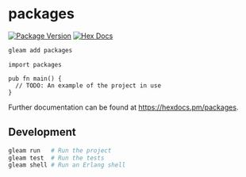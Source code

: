 # packages

[![Package Version](https://img.shields.io/hexpm/v/packages)](https://hex.pm/packages/packages)
[![Hex Docs](https://img.shields.io/badge/hex-docs-ffaff3)](https://hexdocs.pm/packages/)

```sh
gleam add packages
```
```gleam
import packages

pub fn main() {
  // TODO: An example of the project in use
}
```

Further documentation can be found at <https://hexdocs.pm/packages>.

## Development

```sh
gleam run   # Run the project
gleam test  # Run the tests
gleam shell # Run an Erlang shell
```
